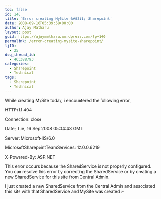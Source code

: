 ```yaml
---
toc: false
id: 140
title: 'Error creating MySite &#8211; Sharepoint'
date: 2008-09-16T05:39:58+00:00
author: Ajay Matharu
layout: post
guid: https://ajaymatharu.wordpress.com/?p=140
permalink: /error-creating-mysite-sharepoint/
ljID:
  - 25
dsq_thread_id:
  - 465388793
categories:
  - Sharepoint
  - Technical
tags:
  - Sharepoint
  - Technical
---
```

While creating MySite today, i encountered the following error,

HTTP/1.1 404
  
Connection: close
  
Date; Tue, 16 Sep 2008 05:04:43 GMT
  
Server: Microsoft-IIS/6.0
  
MicrosoftSharepointTeamServices: 12.0.0.6219
  
X-Powered-By: ASP.NET

This error occurs because the SharedService is not properly configured. You can resolve this error by correcting the SharedService or by creating a new SharedService for this site from Central Admin.

I just created a new SharedService from the Central Admin and associated this site with that SharedService and MySite was created <img src="https://www.ajaymatharu.com/wp-includes/images/smilies/simple-smile.png" alt=":-)" class="wp-smiley" style="height: 1em; max-height: 1em;" />
